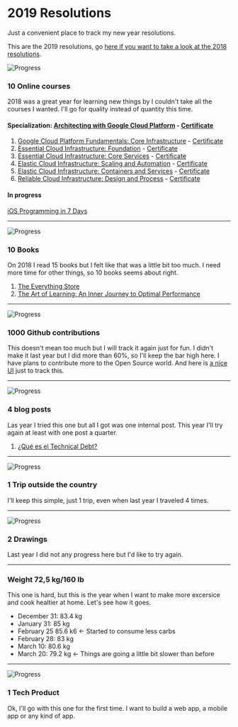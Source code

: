 # 2019 Resolutions
Just a convenient place to track my new year resolutions.

This are the 2019 resolutions, go [here if you want to take a look at the 2018 resolutions](/archive/resolutions2018.md).

![Progress](http://progressed.io/bar/60)
### 10 Online courses
2018 was a great year for learning new things by I couldn't take all the courses I wanted. I'll go for quality instead of quantity this time.

#### Specialization: [Architecting with Google Cloud Platform](https://www.coursera.org/specializations/gcp-architecture) - [Certificate](https://www.coursera.org/account/accomplishments/specialization/certificate/R55CHUUJ5QPJ)

1. [Google Cloud Platform Fundamentals: Core Infrastructure](https://www.coursera.org/learn/gcp-fundamentals) - [Certificate](https://www.coursera.org/account/accomplishments/certificate/2VKMBDWN96T9)
2. [Essential Cloud Infrastructure: Foundation](https://www.coursera.org/learn/gcp-infrastructure-foundation) - [Certificate](https://www.coursera.org/account/accomplishments/certificate/QLLQMPC3YGLG)
3. [Essential Cloud Infrastructure: Core Services](https://www.coursera.org/learn/gcp-infrastructure-core-services) - [Certificate](https://www.coursera.org/account/accomplishments/certificate/4W6AT3Q9QEH8)
4. [Elastic Cloud Infrastructure: Scaling and Automation](https://www.coursera.org/learn/gcp-infrastructure-scaling-automation) - [Certificate](https://www.coursera.org/account/accomplishments/verify/G9SCH5C774KB)
5. [Elastic Cloud Infrastructure: Containers and Services](https://www.coursera.org/learn/gcp-infrastructure-containers-services) - [Certificate](https://www.coursera.org/account/accomplishments/certificate/PZPPFNAUYCTT)
6. [Reliable Cloud Infrastructure: Design and Process](https://www.coursera.org/learn/cloud-infrastructure-design-process) - [Certificate](https://www.coursera.org/account/accomplishments/certificate/YQYQT8VK9QUN)

#### In progress
[iOS Programming in 7 Days](https://learning.oreilly.com/videos/ios-programming-in/9781789135350)

---

![Progress](http://progressed.io/bar/20)
### 10 Books
On 2018 I read 15 books but I felt like that was a little bit too much. I need more time for other things, so 10 books seems about right.

1. [The Everything Store](https://www.beek.io/libros/the-everything-store-jeff-bezos-and-the-age-of-amazon-81eb3c1a-5693-49bb-9042-0851bc16bac7)
2. [The Art of Learning: An Inner Journey to Optimal Performance](https://www.beek.io/libros/the-art-of-learning-an-inner-journey-to-optimal-performance)

---

![Progress](http://progressed.io/bar/30)
### 1000 Github contributions
This doesn't mean too much but I will track it again just for fun. I didn't make it last year but I did more than 60%, so I'll keep the bar high here. I have plans to contribute more to the Open Source world. And here is [a nice UI][githubui] just to track this.

---

![Progress](http://progressed.io/bar/25)
### 4 blog posts
Las year I tried this one but all I got was one internal post. This year I'll try again at least with one post a quarter.

1. [¿Qué es el Technical Debt?](https://medium.com/beek-tech/qu%C3%A9-es-el-technical-debt-7c2a2ee19781)

---

![Progress](http://progressed.io/bar/0)
### 1 Trip outside the country 
I'll keep this simple, just 1 trip, even when last year I traveled 4 times.

---

![Progress](http://progressed.io/bar/0)
### 2 Drawings 
Last year I did not any progress here but I'd like to try again.

---

### Weight 72,5 kg/160 lb
This one is hard, but this is the year when I want to make more excersice and cook healtier at home. Let's see how it goes. 

 - December 31: 83.4 kg
 - January 31: 85 kg
 - February 25 85.6 k6 <- Started to consume less carbs
 - February 28: 83 kg
 - March 10: 80.6 kg
 - March 20: 79.2 kg <- Things are going a little bit slower than before
 
 ---
 
 ![Progress](http://progressed.io/bar/0)
### 1 Tech Product
Ok, I'll go with this one for the first time. I want to build a web app, a mobile app or any kind of app.


[githubui]: https://github.com/gepser?tab=overview&from=2019-01-01&to=2019-12-31
